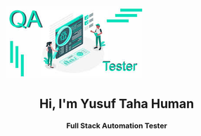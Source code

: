<img src="     https://github.com/YusufTHuman/YusufTHuman/blob/main/i.jpg?raw=true">

<h1 align="center">Hi, I'm Yusuf Taha Human</h1>

<h3 align="center">Full Stack Automation Tester</h3>

